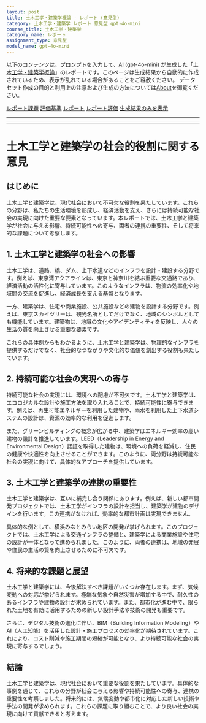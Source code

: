 ```yaml
---
layout: post
title: 土木工学・建築学概論 - レポート (意見型)
category: 土木工学・建築学 レポート 意見型 gpt-4o-mini
course_title: 土木工学・建築学
category_name: レポート
assignment_type: 意見型
model_name: gpt-4o-mini
---
```


以下のコンテンツは、[プロンプト](http://127.0.0.1:8000/generated/土木工学・建築学/gpt-4o-mini/prompt_レポート-意見型.md)を入力して、AI (gpt-4o-mini) が生成した「[土木工学・建築学概論](/contents/土木工学・建築学/)」のレポートです。このページは生成結果から自動的に作成されているため、表示が乱れている場合があることをご容赦ください。
データセット作成の目的と利用上の注意および生成の方法については[About](/About)を御覧ください。

[レポート課題](../レポート課題-意見型)
[評価基準](../評価基準-意見型)
[レポート](../レポート-意見型)
[レポート評価](../レポート評価-意見型)
[生成結果のみを表示](http://127.0.0.1:8000/generated/土木工学・建築学/gpt-4o-mini/レポート-意見型.md)
  

***
***
  
# 土木工学と建築学の社会的役割に関する意見

## はじめに

土木工学と建築学は、現代社会において不可欠な役割を果たしています。これらの分野は、私たちの生活環境を形成し、経済活動を支え、さらには持続可能な社会の実現に向けた重要な要素となっています。本レポートでは、土木工学と建築学が社会に与える影響、持続可能性への寄与、両者の連携の重要性、そして将来的な課題について考察します。

## 1. 土木工学と建築学の社会への影響

土木工学は、道路、橋、ダム、上下水道などのインフラを設計・建設する分野です。例えば、東京湾アクアラインは、東京と神奈川を結ぶ重要な交通路であり、経済活動の活性化に寄与しています。このようなインフラは、物流の効率化や地域間の交流を促進し、経済成長を支える基盤となります。

一方、建築学は、住宅や商業施設、公共施設などの建物を設計する分野です。例えば、東京スカイツリーは、観光名所としてだけでなく、地域のシンボルとしても機能しています。建築物は、地域の文化やアイデンティティを反映し、人々の生活の質を向上させる重要な要素です。

これらの具体例からもわかるように、土木工学と建築学は、物理的なインフラを提供するだけでなく、社会的なつながりや文化的な価値を創出する役割も果たしています。

## 2. 持続可能な社会の実現への寄与

持続可能な社会の実現には、環境への配慮が不可欠です。土木工学と建築学は、エコロジカルな設計や施工方法を取り入れることで、持続可能性に寄与できます。例えば、再生可能エネルギーを利用した建物や、雨水を利用した上下水道システムの設計は、資源の効率的な利用を促進します。

また、グリーンビルディングの概念が広がる中、建築学はエネルギー効率の高い建物の設計を推進しています。LEED（Leadership in Energy and Environmental Design）認証を取得した建物は、環境への負荷を軽減し、住民の健康や快適性を向上させることができます。このように、両分野は持続可能な社会の実現に向けて、具体的なアプローチを提供しています。

## 3. 土木工学と建築学の連携の重要性

土木工学と建築学は、互いに補完し合う関係にあります。例えば、新しい都市開発プロジェクトでは、土木工学がインフラの設計を担当し、建築学が建物のデザインを行います。この連携がなければ、効率的な都市計画は実現できません。

具体的な例として、横浜みなとみらい地区の開発が挙げられます。このプロジェクトでは、土木工学による交通インフラの整備と、建築学による商業施設や住宅の設計が一体となって進められました。このように、両者の連携は、地域の発展や住民の生活の質を向上させるために不可欠です。

## 4. 将来的な課題と展望

土木工学と建築学には、今後解決すべき課題がいくつか存在します。まず、気候変動への対応が挙げられます。極端な気象や自然災害が増加する中で、耐久性のあるインフラや建物の設計が求められています。また、都市化が進む中で、限られた土地を有効に活用するための新しい設計手法や技術の開発も重要です。

さらに、デジタル技術の進化に伴い、BIM（Building Information Modeling）やAI（人工知能）を活用した設計・施工プロセスの効率化が期待されています。これにより、コスト削減や施工期間の短縮が可能となり、より持続可能な社会の実現に寄与するでしょう。

## 結論

土木工学と建築学は、現代社会において重要な役割を果たしています。具体的な事例を通じて、これらの分野が社会に与える影響や持続可能性への寄与、連携の重要性を考察しました。将来的には、気候変動や都市化に対応した新しい技術や手法の開発が求められます。これらの課題に取り組むことで、より良い社会の実現に向けて貢献できると考えます。

